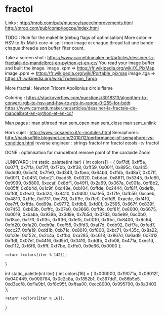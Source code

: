 # fractol
Links :
http://mrob.com/pub/muency/speedimprovements.html
http://mrob.com/pub/comp/logcpu/index.html

TODO :
Rule for the makefile (debug flags of optimisation)
More color  => HSV to fix
Multi-core  => split mon image et chaque thread fait une bande
chaque thread a son buffer l'iter count.

Take a screen shot :
https://www.carnetdumaker.net/articles/dessiner-la-fractale-de-mandelbrot-en-python-et-en-cc/
You read your image buffer and built the image.
image .xpm   => https://fr.wikipedia.org/wiki/X_PixMap
image .ppm  => https://fr.wikipedia.org/wiki/Portable_pixmap
image .tga  => https://fr.wikipedia.org/wiki/Truevision_Targa

More fractal :
Newton
Tricorn
Apollonius circle
flame

Coloring :
https://stackoverflow.com/questions/3018313/algorithm-to-convert-rgb-to-hsv-and-hsv-to-rgb-in-range-0-255-for-both
https://www.carnetdumaker.net/articles/dessiner-la-fractale-de-mandelbrot-en-python-et-en-cc/

Man pages :
man pthread
man sem_open
man sem_close
man sem_unlink

Hors sujet :
http://www.icosaedro.it/c-modules.html
Semaphores:
http://hacksoflife.blogspot.com/2010/12/performance-of-semaphore-vs-condition.html
reverse engineer :
strings fractol
nm fractol
otools -tv fractol

DONE :
optimisation for mandelbrot remove point of the cardoide
Zoom

JUNKYARD :
int     static_palette(int iter)
{
    int colors[] = {
    0xf7df, 0xff5a, 0x07ff, 0x7ffa, 0xf7ff, 0xf7bb, 0xff38, 0xff59, 0x001f, 0x895c,
    0xa145, 0xddd0, 0x5cf4, 0x7fe0, 0xd343, 0xfbea, 0x64bd, 0xffdb, 0xd8a7, 0x07ff,
    0x0011, 0x0451, 0xbc21, 0xad55, 0x0320, 0xbdad, 0x8811, 0x5345, 0xfc60, 0x9999,
    0x8800, 0xecaf, 0x8df1, 0x49f1, 0x2a69, 0x067a, 0x901a, 0xf8b2, 0x05ff, 0x6b4d,
    0x1c9f, 0xd48e, 0xb104, 0xffde, 0x2444, 0xf81f, 0xdefb, 0xffdf, 0xfea0, 0xdd24,
    0x8410, 0x0400, 0xafe5, 0xf7fe, 0xfb56, 0xcaeb, 0x4810, 0xfffe, 0xf731, 0xe73f,
    0xff9e, 0x7fe0, 0xffd9, 0xaedc, 0xf410, 0xe7ff, 0xffda, 0xd69a, 0x9772, 0xfdb8,
    0xfd0f, 0x2595, 0x867f, 0x839f, 0x7453, 0xb63b, 0xfffc, 0x07e0, 0x3666, 0xff9c,
    0xf81f, 0x8000, 0x6675, 0x0019, 0xbaba, 0x939b, 0x3d8e, 0x7b5d, 0x07d3, 0x4e99,
    0xc0b0, 0x18ce, 0xf7ff, 0xff3c, 0xff36, 0xfef5, 0x0010, 0xffbc, 0x8400, 0x6c64,
    0xfd20, 0xfa20, 0xdb9a, 0xef55, 0x9fd3, 0xaf7d, 0xdb92, 0xff7a, 0xfed7, 0xcc27,
    0xfe19, 0xdd1b, 0xb71c, 0x8010, 0xf800, 0xbc71, 0x435c, 0x8a22, 0xfc0e, 0xf52c,
    0x2c4a, 0xffbd, 0xa285, 0xc618, 0x867d, 0x6ad9, 0x7412, 0xffdf, 0x07ef, 0x4416,
    0xd5b1, 0x0410, 0xddfb, 0xfb08, 0x471a, 0xec1d, 0xd112, 0xf6f6, 0xffff, 0xf7be,
    0xffe0, 0x9e66, 0x0000
	};

    return (colors[iter % 142]);
}

int     static_palette(int iter)
{
    int colors[16] = {
        0x000000,
        0x19071a,
        0x09012f,
        0x040449,
        0x000764,
        0x0c2c8a,
        0x1852b1,
        0x397dd1,
        0x86b5e5,
        0xd3ecf8,
        0xf1e9bf,
        0xf8c95f,
        0xffaa00,
        0xcc8000,
        0x995700,
        0x6a3403
    };

    return (colors[iter % 16]);
}